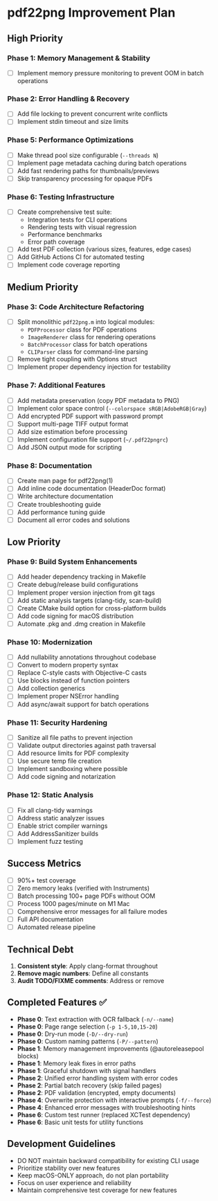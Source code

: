 # pdf22png Improvement Plan

## High Priority

### Phase 1: Memory Management & Stability
-   [ ] Implement memory pressure monitoring to prevent OOM in batch operations

### Phase 2: Error Handling & Recovery
-   [ ] Add file locking to prevent concurrent write conflicts
-   [ ] Implement stdin timeout and size limits

### Phase 5: Performance Optimizations
-   [ ] Make thread pool size configurable (`--threads N`)
-   [ ] Implement page metadata caching during batch operations
-   [ ] Add fast rendering paths for thumbnails/previews
-   [ ] Skip transparency processing for opaque PDFs

### Phase 6: Testing Infrastructure
-   [ ] Create comprehensive test suite:
    -   Integration tests for CLI operations
    -   Rendering tests with visual regression
    -   Performance benchmarks
    -   Error path coverage
-   [ ] Add test PDF collection (various sizes, features, edge cases)
-   [ ] Add GitHub Actions CI for automated testing
-   [ ] Implement code coverage reporting

## Medium Priority

### Phase 3: Code Architecture Refactoring
-   [ ] Split monolithic `pdf22png.m` into logical modules:
    -   `PDFProcessor` class for PDF operations
    -   `ImageRenderer` class for rendering operations
    -   `BatchProcessor` class for batch operations
    -   `CLIParser` class for command-line parsing
-   [ ] Remove tight coupling with Options struct
-   [ ] Implement proper dependency injection for testability

### Phase 7: Additional Features
-   [ ] Add metadata preservation (copy PDF metadata to PNG)
-   [ ] Implement color space control (`--colorspace sRGB|AdobeRGB|Gray`)
-   [ ] Add encrypted PDF support with password prompt
-   [ ] Support multi-page TIFF output format
-   [ ] Add size estimation before processing
-   [ ] Implement configuration file support (`~/.pdf22pngrc`)
-   [ ] Add JSON output mode for scripting

### Phase 8: Documentation
-   [ ] Create man page for pdf22png(1)
-   [ ] Add inline code documentation (HeaderDoc format)
-   [ ] Write architecture documentation
-   [ ] Create troubleshooting guide
-   [ ] Add performance tuning guide
-   [ ] Document all error codes and solutions

## Low Priority

### Phase 9: Build System Enhancements
-   [ ] Add header dependency tracking in Makefile
-   [ ] Create debug/release build configurations
-   [ ] Implement proper version injection from git tags
-   [ ] Add static analysis targets (clang-tidy, scan-build)
-   [ ] Create CMake build option for cross-platform builds
-   [ ] Add code signing for macOS distribution
-   [ ] Automate .pkg and .dmg creation in Makefile

### Phase 10: Modernization
-   [ ] Add nullability annotations throughout codebase
-   [ ] Convert to modern property syntax
-   [ ] Replace C-style casts with Objective-C casts
-   [ ] Use blocks instead of function pointers
-   [ ] Add collection generics
-   [ ] Implement proper NSError handling
-   [ ] Add async/await support for batch operations

### Phase 11: Security Hardening
-   [ ] Sanitize all file paths to prevent injection
-   [ ] Validate output directories against path traversal
-   [ ] Add resource limits for PDF complexity
-   [ ] Use secure temp file creation
-   [ ] Implement sandboxing where possible
-   [ ] Add code signing and notarization

### Phase 12: Static Analysis
-   [ ] Fix all clang-tidy warnings
-   [ ] Address static analyzer issues
-   [ ] Enable strict compiler warnings
-   [ ] Add AddressSanitizer builds
-   [ ] Implement fuzz testing

## Success Metrics
-   [ ] 90%+ test coverage
-   [ ] Zero memory leaks (verified with Instruments)
-   [ ] Batch processing 100+ page PDFs without OOM
-   [ ] Process 1000 pages/minute on M1 Mac
-   [ ] Comprehensive error messages for all failure modes
-   [ ] Full API documentation
-   [ ] Automated release pipeline

## Technical Debt
1. **Consistent style**: Apply clang-format throughout
2. **Remove magic numbers**: Define all constants
3. **Audit TODO/FIXME comments**: Address or remove

## Completed Features ✅
- **Phase 0**: Text extraction with OCR fallback (`-n/--name`)
- **Phase 0**: Page range selection (`-p 1-5,10,15-20`)
- **Phase 0**: Dry-run mode (`-D/--dry-run`)
- **Phase 0**: Custom naming patterns (`-P/--pattern`)
- **Phase 1**: Memory management improvements (@autoreleasepool blocks)
- **Phase 1**: Memory leak fixes in error paths
- **Phase 1**: Graceful shutdown with signal handlers
- **Phase 2**: Unified error handling system with error codes
- **Phase 2**: Partial batch recovery (skip failed pages)
- **Phase 2**: PDF validation (encrypted, empty documents)
- **Phase 4**: Overwrite protection with interactive prompts (`-f/--force`)
- **Phase 4**: Enhanced error messages with troubleshooting hints
- **Phase 6**: Custom test runner (replaced XCTest dependency)
- **Phase 6**: Basic unit tests for utility functions

## Development Guidelines
-   DO NOT maintain backward compatibility for existing CLI usage
-   Prioritize stability over new features
-   Keep macOS-ONLY approach, do not plan portability
-   Focus on user experience and reliability
-   Maintain comprehensive test coverage for new features